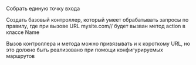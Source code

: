 Собрать единую точку входа

Создать базовый контроллер, который умеет обрабатывать запросы по правилу, 
где при вызове URL mysite.com// будет вызван метод action в классе Name

Вызов контроллера и метода можно привязывать и к короткому URL,
но это должно быть реализовано при помощи конфигурируемых маршрутов
